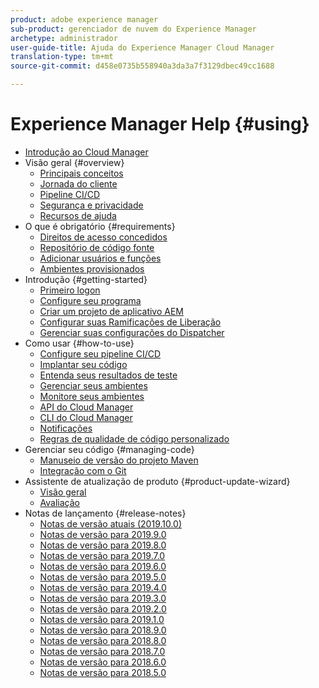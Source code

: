 ```yaml
---
product: adobe experience manager
sub-product: gerenciador de nuvem do Experience Manager
archetype: administrador
user-guide-title: Ajuda do Experience Manager Cloud Manager
translation-type: tm+mt
source-git-commit: d458e0735b558940a3da3a7f3129dbec49cc1688

---
```



# Experience Manager Help {#using}

+ [Introdução ao Cloud Manager](introduction-to-cloud-manager.md)
+ Visão geral {#overview}
   + [Principais conceitos](key-concepts.md)
   + [Jornada do cliente](customer-journey.md)
   + [Pipeline CI/CD](ci-cd-pipeline.md)
   + [Segurança e privacidade](security-and-privacy.md)
   + [Recursos de ajuda](help-resources.md)
+ O que é obrigatório {#requirements}
   + [Direitos de acesso concedidos](access-rights-granted.md)
   + [Repositório de código fonte](source-code-repository.md)
   + [Adicionar usuários e funções](setting-up-users-and-roles.md)
   + [Ambientes provisionados](environments-provisioned.md)
+ Introdução {#getting-started}
   + [Primeiro logon](first-time-login.md)
   + [Configure seu programa](setting-up-program.md)
   + [Criar um projeto de aplicativo AEM](create-an-application-project.md)
   + [Configurar suas Ramificações de Liberação](configure-your-release-branches.md)
   + [Gerenciar suas configurações do Dispatcher](dispatcher-configurations.md)
+ Como usar {#how-to-use}
   + [Configure seu pipeline CI/CD](configuring-pipeline.md)
   + [Implantar seu código](deploying-code.md)
   + [Entenda seus resultados de teste](understand-your-test-results.md)
   + [Gerenciar seus ambientes](manage-your-environment.md)
   + [Monitore seus ambientes](monitor-your-environments.md)
   + [API do Cloud Manager](https://www.adobe.io/apis/experiencecloud/cloud-manager/docs.html)
   + [CLI do Cloud Manager](https://github.com/adobe/aio-cli-plugin-cloudmanager/blob/master/README.md)
   + [Notificações](notifications.md)
   + [Regras de qualidade de código personalizado](custom-code-quality-rules.md)
+ Gerenciar seu código {#managing-code}
   + [Manuseio de versão do projeto Maven](activating-maven-project.md)
   + [Integração com o Git](setup-cloud-manager-git-integration.md)
+ Assistente de atualização de produto {#product-update-wizard}
   + [Visão geral](overview-productupdate-wizard.md)
   + [Avaliação](evaluation.md)
+ Notas de lançamento {#release-notes}
   + [Notas de versão atuais (2019.10.0)](release-notes-current.md)
   + [Notas de versão para 2019.9.0](release-notes-2019-9-0.md)
   + [Notas de versão para 2019.8.0](release-notes-2019-8-0.md)
   + [Notas de versão para 2019.7.0](release-notes-2019-7-0.md)
   + [Notas de versão para 2019.6.0](release-notes-2019-6-0.md)
   + [Notas de versão para 2019.5.0](release-notes-2019-5-0.md)
   + [Notas de versão para 2019.4.0](release-notes-2019-4-0.md)
   + [Notas de versão para 2019.3.0](release-notes-2019-3-0.md)
   + [Notas de versão para 2019.2.0](release-notes-2019-2-0.md)
   + [Notas de versão para 2019.1.0](release-notes-2019-1-0.md)
   + [Notas de versão para 2018.9.0](release-notes-2018-9-0.md)
   + [Notas de versão para 2018.8.0](release-notes-2018-8-0.md)
   + [Notas de versão para 2018.7.0](release-notes-2018-7-0.md)
   + [Notas de versão para 2018.6.0](release-notes-2018-6-0.md)
   + [Notas de versão para 2018.5.0](release-notes-2018-5-0.md)

